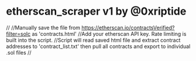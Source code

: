 # etherscan_scraper v1 by @0xriptide
//
//Manually save the file from https://etherscan.io/contractsVerified?filter=solc as 'contracts.html'
//Add your etherscan API key. Rate limiting is built into the script.
//Script will read saved html file and extract contract addresses to 'contract_list.txt' then pull all contracts and export to individual .sol files
//
